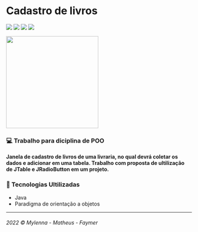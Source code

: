 # Cadastro de livros
 
![](https://img.shields.io/github/repo-size/mylennabra/cadastro-de-livros?color=add8e6&style=flat-square)
![](https://img.shields.io/github/languages/count/mylennabra/cadastro-de-livros?color=add8e6&style=flat-square)
![](https://img.shields.io/github/languages/top/mylennabra/cadastro-de-livros?color=add8e6&style=flat-square)
![](https://img.shields.io/github/last-commit/mylennabra/cadastro-de-livros?color=add8e6&style=flat-square)

<img height="250" src="https://user-images.githubusercontent.com/74362841/173181665-d6433844-53fd-491b-87db-65be8981d95e.png">

### 💻 Trabalho para diciplina de POO
#### Janela de cadastro de livros de uma livraria, no qual devrá coletar os dados e adicionar em uma tabela. Trabalho com proposta de ultilização de JTable e JRadioButton em um projeto. 

### 🔨 Tecnologias Ultilizadas
- Java
- Paradigma de orientação a objetos

<hr>

###### 2022 © Mylenna - Matheus - Faymer

